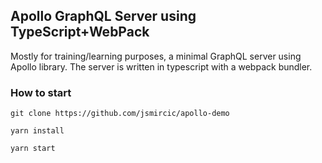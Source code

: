 ## Apollo GraphQL Server using TypeScript+WebPack

Mostly for training/learning purposes, a minimal GraphQL server using Apollo library. The server is written in typescript with a webpack bundler.

### How to start

`git clone https://github.com/jsmircic/apollo-demo`

`yarn install`

`yarn start`
